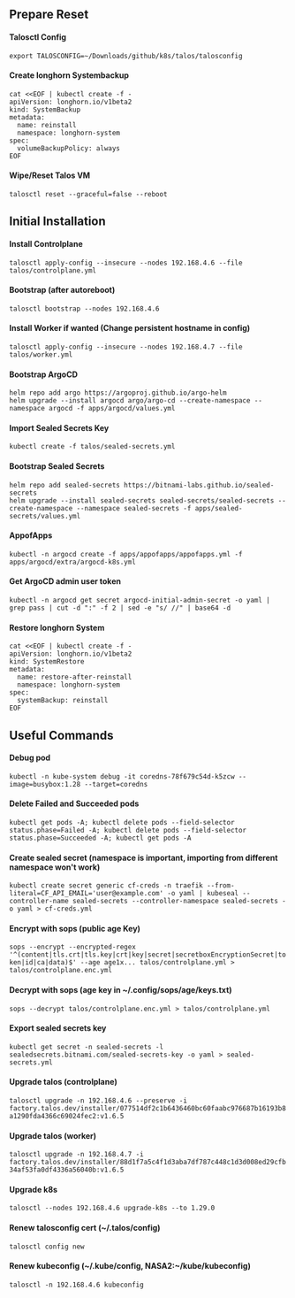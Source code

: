 ## Prepare Reset
#### Talosctl Config
`export TALOSCONFIG=~/Downloads/github/k8s/talos/talosconfig`

#### Create longhorn Systembackup
```
cat <<EOF | kubectl create -f -
apiVersion: longhorn.io/v1beta2
kind: SystemBackup
metadata:
  name: reinstall
  namespace: longhorn-system
spec:
  volumeBackupPolicy: always
EOF
```

#### Wipe/Reset Talos VM 
`talosctl reset --graceful=false --reboot`

## Initial Installation
#### Install Controlplane
`talosctl apply-config --insecure --nodes 192.168.4.6 --file talos/controlplane.yml`

#### Bootstrap (after autoreboot)
`talosctl bootstrap --nodes 192.168.4.6`

#### Install Worker if wanted (Change persistent hostname in config)
`talosctl apply-config --insecure --nodes 192.168.4.7 --file talos/worker.yml`

#### Bootstrap ArgoCD
```
helm repo add argo https://argoproj.github.io/argo-helm
helm upgrade --install argocd argo/argo-cd --create-namespace --namespace argocd -f apps/argocd/values.yml
```

#### Import Sealed Secrets Key
`kubectl create -f talos/sealed-secrets.yml`

#### Bootstrap Sealed Secrets
```
helm repo add sealed-secrets https://bitnami-labs.github.io/sealed-secrets
helm upgrade --install sealed-secrets sealed-secrets/sealed-secrets --create-namespace --namespace sealed-secrets -f apps/sealed-secrets/values.yml
```

#### AppofApps 
`kubectl -n argocd create -f apps/appofapps/appofapps.yml -f apps/argocd/extra/argocd-k8s.yml`

#### Get ArgoCD admin user token
`kubectl -n argocd get secret argocd-initial-admin-secret -o yaml | grep pass | cut -d ":" -f 2 | sed -e "s/ //" | base64 -d`

#### Restore longhorn System
```
cat <<EOF | kubectl create -f -
apiVersion: longhorn.io/v1beta2
kind: SystemRestore
metadata:
  name: restore-after-reinstall
  namespace: longhorn-system
spec:
  systemBackup: reinstall
EOF
```

## Useful Commands 
#### Debug pod
`kubectl -n kube-system debug -it coredns-78f679c54d-k5zcw --image=busybox:1.28 --target=coredns`

#### Delete Failed and Succeeded pods
`kubectl get pods -A; kubectl delete pods --field-selector status.phase=Failed -A; kubectl delete pods --field-selector status.phase=Succeeded -A; kubectl get pods -A`

#### Create sealed secret (namespace is important, importing from different namespace won't work)
`kubectl create secret generic cf-creds -n traefik --from-literal=CF_API_EMAIL='user@example.com' -o yaml | kubeseal --controller-name sealed-secrets --controller-namespace sealed-secrets -o yaml > cf-creds.yml`

#### Encrypt with sops (public age Key)
`sops --encrypt --encrypted-regex '^(content|tls.crt|tls.key|crt|key|secret|secretboxEncryptionSecret|token|id|ca|data)$' --age age1x... talos/controlplane.yml > talos/controlplane.enc.yml`

#### Decrypt with sops (age key in ~/.config/sops/age/keys.txt)
`sops --decrypt talos/controlplane.enc.yml > talos/controlplane.yml`

#### Export sealed secrets key
`kubectl get secret -n sealed-secrets -l sealedsecrets.bitnami.com/sealed-secrets-key -o yaml > sealed-secrets.yml`

#### Upgrade talos (controlplane)
`talosctl upgrade -n 192.168.4.6 --preserve -i factory.talos.dev/installer/077514df2c1b6436460bc60faabc976687b16193b8a1290fda4366c69024fec2:v1.6.5`

#### Upgrade talos (worker)
`talosctl upgrade -n 192.168.4.7 -i factory.talos.dev/installer/88d1f7a5c4f1d3aba7df787c448c1d3d008ed29cfb34af53fa0df4336a56040b:v1.6.5`

#### Upgrade k8s
`talosctl --nodes 192.168.4.6 upgrade-k8s --to 1.29.0`

#### Renew talosconfig cert (~/.talos/config)
`talosctl config new`

#### Renew kubeconfig (\~/.kube/config, NASA2:\~/kube/kubeconfig)
`talosctl -n 192.168.4.6 kubeconfig`
